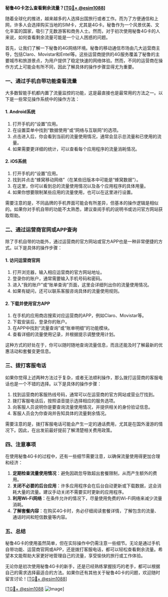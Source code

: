 **秘鲁4G卡怎么查看剩余流量？[[TG💪+ @esim1088](https://t.me/s/esim1088)]**

随着全球化的推进，越来越多的人选择出国旅行或者工作。而为了方便通信和上网，许多人会选择购买当地的SIM卡，尤其是4G卡。秘鲁作为一个风景优美、文化丰富的国家，吸引了无数游客和商务人士。然而，对于初次使用秘鲁4G卡的人来说，如何查看剩余流量可能是一个让人困惑的问题。

首先，让我们了解一下秘鲁的4G网络环境。秘鲁的移动通信市场由几大运营商主导，包括Claro、Movistar和Entel等。这些运营商提供的4G服务覆盖了秘鲁的主要城市和旅游景点，为用户提供了稳定快速的网络体验。然而，不同的运营商在操作方式上可能会有所不同，因此了解具体的操作步骤显得尤为重要。

### **一、通过手机自带功能查看流量**

大多数智能手机都内置了流量监控的功能，这是最直接也是最常用的方法之一。以下是一些常见操作系统中的操作方法：

#### **1. Android系统**
1. 打开手机的“设置”应用。
2. 在设置菜单中找到“数据使用”或“网络与互联网”的选项。
3. 点击进入后，你会看到当前的流量使用情况，通常会显示总流量和已使用的流量。
4. 如果需要更详细的统计，可以查看每个应用程序的流量消耗情况。

#### **2. iOS系统**
1. 打开手机的“设置”应用。
2. 找到并点击“蜂窝移动网络”（在某些旧版本中可能是“蜂窝数据”）。
3. 在这里，你可以看到总的流量使用情况以及各个应用程序的具体用量。
4. 如果你想要限制某些应用的流量使用，也可以在这里进行设置。

需要注意的是，不同品牌的手机界面可能会有所差异，但基本的操作逻辑是相似的。如果你对手机自带的功能不太熟悉，建议查阅手机的说明书或访问官方网站获取帮助。

### **二、通过运营商官网或APP查询**

除了手机自带的功能外，通过运营商的官方网站或官方APP也是一种非常便捷的方式。以下是具体的操作步骤：

#### **1. 访问运营商官网**
1. 打开浏览器，输入相应运营商的官方网站地址。
2. 登录你的账户，通常需要输入手机号码和密码。
3. 进入“我的账户”或“账单查询”页面，这里会详细列出你的流量使用情况。
4. 如果有疑问，还可以联系客服咨询具体的流量使用规则。

#### **2. 下载并使用官方APP**
1. 在手机的应用商店搜索对应运营商的APP，例如Claro、Movistar等。
2. 下载安装后，登录你的账户。
3. 在APP中找到“流量查询”或“账单明细”的功能模块。
4. 查看详细的流量使用记录，并根据提示调整使用计划。

这种方式的好处在于，你可以随时随地查询流量信息，而且还能及时了解最新的优惠活动和套餐变更信息。

### **三、拨打客服电话**

如果你觉得上述两种方法过于复杂，或者无法顺利操作，那么拨打运营商的客服电话也是一个不错的选择。以下是具体的操作步骤：

1. 找到运营商的客服热线号码，通常可以在运营商的官方网站或营业厅找到。
2. 拨打客服电话后，按照语音提示选择相应的服务选项。
3. 向客服人员说明你是要查询流量使用情况，并提供相关的身份验证信息。
4. 客服人员会为你查询并告知具体的流量剩余情况。

需要注意的是，拨打客服电话可能会产生一定的通话费用，尤其是在国外漫游的情况下。因此，在出发前最好提前了解清楚相关费用政策。

### **四、注意事项**

在使用秘鲁4G卡的过程中，还有一些细节需要注意，以确保流量使用得更加合理和经济：

1. **定期检查流量使用情况**：避免因疏忽导致超出套餐限制，从而产生额外的费用。
2. **关闭不必要的后台应用**：许多应用程序会在后台自动更新或下载数据，这会消耗大量的流量。建议手动关闭不需要实时更新的应用程序。
3. **利用Wi-Fi网络**：在条件允许的情况下，尽量使用免费的Wi-Fi网络来减少流量消耗。
4. **了解套餐内容**：在购买4G卡时，务必仔细阅读套餐详情，了解包含的流量、通话时间和短信数量等内容。

### **五、总结**

秘鲁4G卡的使用虽然简单，但在实际操作中仍需注意一些细节。无论是通过手机自带功能、运营商官网或APP，还是拨打客服电话，都可以轻松查看剩余流量。希望本文能帮助大家更好地管理自己的流量，享受愉快的旅行或工作体验。

无论你是初次使用秘鲁4G卡的新手，还是已经熟练掌握技巧的老手，都可以根据自己的需求选择最适合的方法。如果你还有其他关于秘鲁4G卡的问题，欢迎随时留言讨论！[[TG💪+ @esim1088](https://t.me/s/esim1088)]

[[TG💪+ @esim1088](https://t.me/s/esim1088) ![Image](https://i.postimg.cc/4NQfJmqS/Snipaste-2025-05-13-00-14-12.png)]